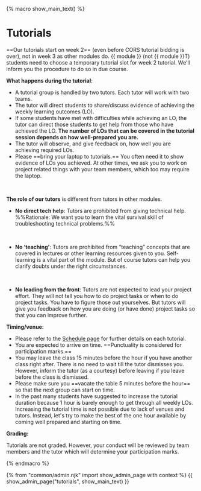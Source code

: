 {% macro show_main_text() %}
<div id="main">

# Tutorials

==Our tutorials start on week 2== (even before CORS tutorial bidding is over), not in week 3 as other modules do. {{ module }} (not {{ module }}T) students need to choose a temporary tutorial slot for week 2 tutorial. We'll inform you the procedure to do so in due course.

<panel src="../schedule/overview/tutorialSchedule.md" header="Schedule {{ icon_embedding }} Overview → Tutorial Schedule" minimized />
<p/>

**What happens during the tutorial**:

* A tutorial group is handled by two tutors. Each tutor will work with two teams.
* The tutor will direct students to share/discuss evidence of achieving the weekly learning outcomes (LO). 
* If some students have met with difficulties while achieving an LO, the tutor can direct those students to get help from those who have achieved the LO. **The number of LOs that can be covered in the tutorial session depends on how well-prepared you are.**
* The tutor will observe, and give feedback on, how well you are achieving required LOs.
* Please ==bring your laptop to tutorials.== You often need it to show evidence of LOs you achieved. At other times, we ask you to work on project related things with your team members, which too may require the laptop.

<div class="indented-level2">
<panel src="appendixC-faq.md#admin-faq-noLaptop" header="Admin {{ icon_embedding }} FAQ: What if I don't carry around a laptop?" minimized />
</div>

<br/>

**The role of our tutors** is different from tutors in other modules.

* **No direct tech help**: Tutors are prohibited from giving technical help. %%Rationale: We want you to learn the vital survival skill of troubleshooting technical problems.%%    

<div class="indented-level2">
<panel src="appendixD-help.md#main" header="Admin {{ icon_embedding }} Appendix D: How to get Help in {{ module }}/T" minimized />
</div>

<br/>

* **No ‘teaching’**: Tutors are prohibited from “teaching” concepts that are covered in lectures or other learning resources given to you. Self-learning is a vital part of the module. But of course tutors can help you clarify doubts under the right circumstances. 

<div class="indented-level2">
<panel src="appendixD-help.md#questions-for-tutros" header="Admin {{ icon_embedding }} Appendix D (extract): Questions suitable for tutor" minimized />
</div>

<br/>

* **No leading from the front**: Tutors are not expected to lead your project effort. They will not tell you how to do project tasks or when to do project tasks. You have to figure those out yourselves. But tutors will give you feedback on how you are doing (or have done) project tasks so that you can improve further.   

**Timing/venue:**

* Please refer to the [Schedule page]({{baseUrl}}/schedule/index.html) for further details on each tutorial.
* You are expected to arrive on time. ==Punctuality is considered for participation marks.==
* You may leave the class 15 minutes before the hour if you have another class right after. There is no need to wait till the tutor dismisses you. However, inform the tutor (as a courtesy) before leaving if you leave before the class is dismissed.
* Please make sure you ==vacate the table 5 minutes before the hour== so that the next group can start on time.
* In the past many students have suggested to increase the tutorial duration because 1 hour is barely enough to get through all weekly LOs. Increasing the tutorial time is not possible due to lack of venues and tutors. Instead, let's try to make the best of the one hour available by coming well prepared and starting on time.

**Grading:**

Tutorials are not graded. However, your conduct will be reviewed by team members and the tutor which will determine your participation marks.

</div>
{% endmacro %}

{% from "common/admin.njk" import show_admin_page with context %}
{{ show_admin_page("tutorials", show_main_text) }}